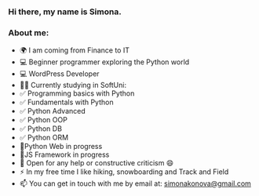 ### Hi there, my name is Simona. 
   ### About me:
-  🌍 I am coming from Finance to IT
-  💻 Beginner programmer exploring the Python world
-  💻 WordPress Developer
-  👨‍🎓 Currently studying in SoftUni:
-  ✅ Programming basics with Python
-  ✅ Fundamentals with Python
-  ✅ Python Advanced
-  ✅ Python OOP
-  ✅ Python DB
-  ✅ Python ORM
-  🚧Python Web in progress
-  🚧JS Framework in progress
-  🌱 Open for any help or constructive criticism 😄
-  ⚡ In my free time I like hiking, snowboarding and Track and Field
-  📫 You can get in touch with me by email at: simonakonova@gmail.com
